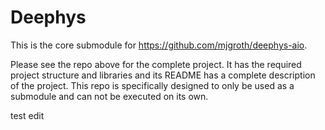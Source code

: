 # Deephys

This is the core submodule for https://github.com/mjgroth/deephys-aio.

Please see the repo above for the complete project. It has the required project structure and libraries and its README has a complete description of the project. This repo is specifically designed to only be used as a submodule and can not be executed on its own.

test edit
